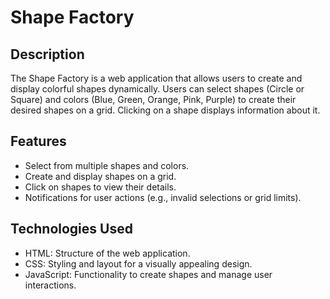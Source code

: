 # Shape Factory

## Description
The Shape Factory is a web application that allows users to create and display colorful shapes dynamically. Users can select shapes (Circle or Square) and colors (Blue, Green, Orange, Pink, Purple) to create their desired shapes on a grid. Clicking on a shape displays information about it.

## Features
- Select from multiple shapes and colors.
- Create and display shapes on a grid.
- Click on shapes to view their details.
- Notifications for user actions (e.g., invalid selections or grid limits).

## Technologies Used
- HTML: Structure of the web application.
- CSS: Styling and layout for a visually appealing design.
- JavaScript: Functionality to create shapes and manage user interactions.


